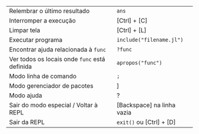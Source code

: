 |                                               |                              |
| --------------------------------------------- | ---------------------------- |
| Relembrar o último resultado                  | `ans`                        |
| Interromper a execução                        | \[Ctrl\] + \[C\]             |
| Limpar tela                                   | \[Ctrl\] + \[L\]             |
| Executar programa                             | `include("filename.jl")`     |
| Encontrar ajuda relacionada à `func`          | `?func`                      |
| Ver todos os locais onde `func` está definida | `apropos("func")`            |
| Modo linha de comando                         | `;`                          |
| Modo gerenciador de pacotes                   | \]                           |
| Modo ajuda                                    | ?                            |
| Sair do modo especial / Voltar à REPL         | \[Backspace\] na linha vazia |
| Sair da REPL                                  | `exit()` ou \[Ctrl\] + \[D\] |
